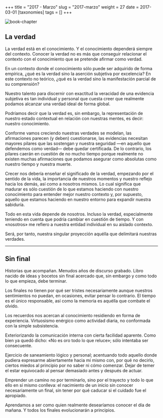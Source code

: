 +++
title = "2017 - Marzo"
slug = "2017-marzo"
weight = 27
date = 2017-03-01
[taxonomies]
tags = []
+++

![book-chapter](/images/book/oeur/25.jpg)

## La verdad

La verdad está en el conocimiento. Y el conocimiento dependerá siempre del contexto. Conocer la verdad no es más que conseguir relacionar el contexto con el conocimiento que se pretende afirmar como verdad.

En un contexto donde el conocimiento sólo puede ser adquirido de forma empírica, ¿qué es la verdad sino la aserción subjetiva por excelencia? En este contexto no teórico, ¿qué es la verdad sino la manifestación parcial de su comprensión?

Nuestro talento para discernir con exactitud la veracidad de una evidencia subjetiva es tan individual y personal que cuesta creer que realmente podamos alcanzar una verdad ideal de forma global.

Podríamos decir que la verdad es, sin embargo, la representación de nuestro estado contextual en relación con nuestras mentes, es decir: nuestro conocimiento.

Conforme vamos creciendo nuestras verdades se modelan, las afirmaciones parecen (y deben) cuestionarse, las evidencias necesitan mayores pilares que las sostengan y nuestra seguridad —en aquello que defendemos como verdad— debe quedar certificada. De lo contrario, los pilares caerán en cuestión de no mucho tiempo porque realmente no existen muchas afirmaciones que podamos asegurar como absolutas como nuestro tiempo y nuestra muerte.

Crecer nos debería enseñar el significado de la verdad, empezando por el sentido de la vida, la importancia de nuestros momentos y nuestro reflejo hacia los demás, así como a nosotros mismos. Lo cual significa que madurar es sólo cuestión de lo que estamos haciendo con nuestro conocimiento para entender mejor nuestro contexto y, por supuesto, aquello que estamos haciendo en nuestro entorno para expandir nuestra sabiduría.

Todo en esta vida depende de nosotros. Incluso la verdad, especialmente teniendo en cuenta que podría cambiar en cuestión de tiempo. Y con «nosotros» me refiero a nuestra entidad individual en su aislado contexto.

Será, por tanto, nuestra singular proyección aquélla que delimitará nuestras verdades.

---

## Sin final

Historias que acompañan. Menudos años de discurso grabado. Libro nacido de ideas y bocetos sin final acercado que, sin embargo y como todo lo que empieza, debe terminar.

Los finales no tienen por qué ser tristes necesariamente aunque nuestros sentimientos no puedan, en ocasiones, evitar pensar lo contrario. El tiempo es el único responsable, así como la memoria es aquélla que combate el olvido.

Los recuerdos nos acercan al conocimiento residiendo en forma de experiencia. Virtuosismo enérgico como actividad diaria, no conformada con la simple subsistencia.

Exteriorizando la comunicación interna con cierta facilidad aparente. Como bien ya quedó dicho: «No es oro todo lo que reluce»; sólo intentaba ser consecuente.

Ejercicio de saneamiento lógico y personal; acentuando todo aquello donde pudiera expresarme abiertamente hacia mí mismo con, por qué no decirlo, ciertos miedos al principio por no saber ni cómo comenzar. Dejar de temer el estar equivocado al pensar demasiado antes y después de actuar.

Emprender un camino no por terminarlo, sino por el trayecto y todo lo que ello en sí mismo conlleva: el nacimiento de un inicio sin conocer necesariamente un final, sin tener por qué caducar si el cuidado fue el apropiado.

Aprendamos a ser como quien realmente desearíamos conocer el día de mañana. Y todos los finales evolucionarán a principios.
